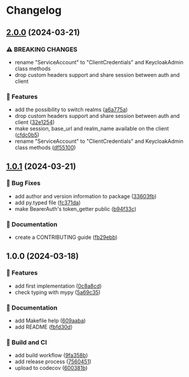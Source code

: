 # Changelog

## [2.0.0](https://github.com/derlin/mantelo/compare/v1.0.1...v2.0.0) (2024-03-21)


### ⚠ BREAKING CHANGES

* rename "ServiceAccount" to "ClientCredentials" and KeycloakAdmin class methods
* drop custom headers support and share session between auth and client

### 🚀 Features

* add the possibility to switch realms ([a6a775a](https://github.com/derlin/mantelo/commit/a6a775a55270ef1c3855772922f6e2394621647f))
* drop custom headers support and share session between auth and client ([32e1254](https://github.com/derlin/mantelo/commit/32e1254a7032fa2d5a4146e0adb9649c9445bddb))
* make session, base_url and realm_name available on the client ([cfdc0b5](https://github.com/derlin/mantelo/commit/cfdc0b51b60d3e741743dcbfd24bac85beddd987))
* rename "ServiceAccount" to "ClientCredentials" and KeycloakAdmin class methods ([df55100](https://github.com/derlin/mantelo/commit/df55100982a2391c2c2b1ba6a1986b02775f98f5))

## [1.0.1](https://github.com/derlin/mantelo/compare/v1.0.0...v1.0.1) (2024-03-21)


### 🐛 Bug Fixes

* add author and version information to package ([33603fb](https://github.com/derlin/mantelo/commit/33603fb1f88a64beebec77e32b4774c2a585c897))
* add py.typed file ([fc371da](https://github.com/derlin/mantelo/commit/fc371da3f27ba9cbc8d74a3891050d4ee84c49a8))
* make BearerAuth's token_getter public ([b94f33c](https://github.com/derlin/mantelo/commit/b94f33cd26a489265fc741f18c6d9fd3cedb4e7a))


### 💬 Documentation

* create a CONTRIBUTING guide ([fb29ebb](https://github.com/derlin/mantelo/commit/fb29ebb1844156595c043a62bc334fce16b20932))

## 1.0.0 (2024-03-18)


### 🚀 Features

* add first implementation ([0c8a8cd](https://github.com/derlin/mantelo/commit/0c8a8cd9069cd5e19272184d5cf120b5b95fb245))
* check typing with mypy ([5a69c35](https://github.com/derlin/mantelo/commit/5a69c35942f0ac86a8192e6ba4c51188dfd7b86f))


### 💬 Documentation

* add Makefile help ([609aaba](https://github.com/derlin/mantelo/commit/609aaba37ab7e57b526b4d444f85249aed8d95ff))
* add README ([fbfd30d](https://github.com/derlin/mantelo/commit/fbfd30ddcad61318585c0d3e59db5d52a175a2a6))


### 🦀 Build and CI

* add build workflow ([9fa358b](https://github.com/derlin/mantelo/commit/9fa358b424e926b5de66ec4823c94ccf1b72fc1f))
* add release process ([7560451](https://github.com/derlin/mantelo/commit/7560451d3354d86d1ed3fde70cf444c25424ac2c))
* upload to codecov ([600381b](https://github.com/derlin/mantelo/commit/600381b181a352fd495789fa4832769cc1446b04))
